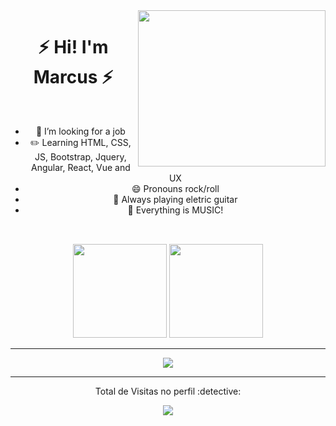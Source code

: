 <img align='right' src="https://media1.giphy.com/media/v1.Y2lkPTc5MGI3NjExZHViaW8wM2RrbXU5aXdjbWlnMWt4NzR6cnZqaGRoejYzZnJsYmprcSZlcD12MV9pbnRlcm5hbF9naWZfYnlfaWQmY3Q9Zw/YJGcmZMP7ljIA/giphy.webp" width="300" height="250">

<h1 align="center">⚡ Hi! I'm Marcus ⚡</h1>

<div align="center"><br>
  


- 🌱 I’m looking for a job
- ✏️ Learning HTML, CSS, JS, Bootstrap, Jquery, Angular, React, Vue and UX  
- 😄 Pronouns rock/roll
- 🎸 Always playing eletric guitar
- 🎵 Everything is MUSIC!

  
##

<div align="center"><br>
  
  <a href="https://github.com/boymarcu"> 
  <img height="150em" src="https://github-readme-stats.vercel.app/api?username=boymarcu&show_icons=true&theme=cobalt&include_all_commits=true&count_private=false"/></a>  
  <img height="150em" src="https://github-readme-stats.vercel.app/api/top-langs/?username=boymarcu&layout=compact&langs_count=7&theme=cobalt"/>
  
</div>                                                                                                                                                
                                                                                                                                                    
                                                                                                                                                   
                                                                                                                                                 
   </spam> 
  
 ---
  
  <div>   
  
  <a href="https://www.linkedin.com/in/marcus-lima-ab7a64207/" target="_blank"><img src="https://img.shields.io/badge/-LinkedIn-%230077B5?style=for-the-badge&logo=linkedin&logoColor=white" target="_blank"></a>  
  
</div>
  
 ---
  
   </div>
  
  <p align="center"> Total de Visitas no perfil :detective: <br>
<p align="center"> 
   <img alingn="center" src="[https://profile-counter.glitch.me/boymarcu/count.svg](https://img.shields.io/badge/-LinkedIn-%230077B5?style=for-the-badge&logo=linkedin&logoColor=white" target="_blank)" />
</p>
